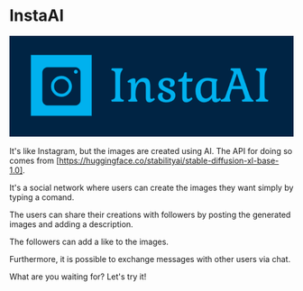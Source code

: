 # InstaAI

![logo](/assets/images/icon_instaAI.png)

It's like Instagram, but the images are created using AI. The API for doing so comes from [https://huggingface.co/stabilityai/stable-diffusion-xl-base-1.0].

It's a social network where users can create the images they want simply by typing a comand. 

The users can share their creations with followers by posting the generated images and adding a description.

The followers can add a like to the images. 

Furthermore, it is possible to exchange messages with other users via chat.

What are you waiting for? Let's try it!

